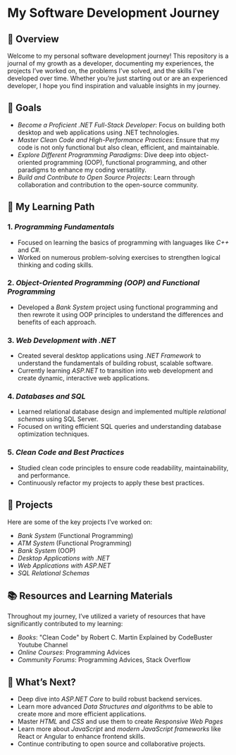 # My Software Development Journey

## 📖 Overview

Welcome to my personal software development journey! This repository is a journal of my growth as a developer, documenting my experiences, the projects I’ve worked on, the problems I’ve solved, and the skills I’ve developed over time. Whether you’re just starting out or are an experienced developer, I hope you find inspiration and valuable insights in my journey.

## 🎯 Goals

- *Become a Proficient .NET Full-Stack Developer*: Focus on building both desktop and web applications using .NET technologies.
- *Master Clean Code and High-Performance Practices*: Ensure that my code is not only functional but also clean, efficient, and maintainable.
- *Explore Different Programming Paradigms*: Dive deep into object-oriented programming (OOP), functional programming, and other paradigms to enhance my coding versatility.
- *Build and Contribute to Open Source Projects*: Learn through collaboration and contribution to the open-source community.

## 🚀 My Learning Path

### 1. *Programming Fundamentals*
   - Focused on learning the basics of programming with languages like *C++* and *C#*.
   - Worked on numerous problem-solving exercises to strengthen logical thinking and coding skills.

### 2. *Object-Oriented Programming (OOP) and Functional Programming*
   - Developed a *Bank System* project using functional programming and then rewrote it using OOP principles to understand the differences and benefits of each approach.

### 3. *Web Development with .NET*
   - Created several desktop applications using *.NET Framework* to understand the fundamentals of building robust, scalable software.
   - Currently learning *ASP.NET* to transition into web development and create dynamic, interactive web applications.

### 4. *Databases and SQL*
   - Learned relational database design and implemented multiple *relational schemas* using SQL Server.
   - Focused on writing efficient SQL queries and understanding database optimization techniques.

### 5. *Clean Code and Best Practices*
   - Studied clean code principles to ensure code readability, maintainability, and performance.
   - Continuously refactor my projects to apply these best practices.

## 📝 Projects

Here are some of the key projects I’ve worked on:

- *Bank System* (Functional Programming)
- *ATM System* (Functional Programming)
- *Bank System* (OOP)
- *Desktop Applications with .NET*
- *Web Applications with ASP.NET*
- *SQL Relational Schemas*

## 📚 Resources and Learning Materials

Throughout my journey, I’ve utilized a variety of resources that have significantly contributed to my learning:

- *Books*: "Clean Code" by Robert C. Martin Explained by CodeBuster Youtube Channel
- *Online Courses*: Programming Advices
- *Community Forums*: Programming Advices, Stack Overflow

## 🌱 What’s Next?

- Deep dive into *ASP.NET Core* to build robust backend services.
- Learn more advanced *Data Structures and algorithms* to be able to create more and more efficient applications.
- Master *HTML* and *CSS* and use them to create *Responsive Web Pages*
- Learn more about *JavaScript* and *modern JavaScript frameworks* like React or Angular to enhance frontend skills.
- Continue contributing to open source and collaborative projects.

